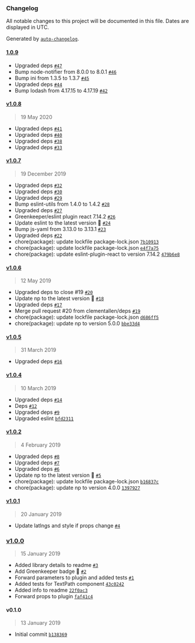 ### Changelog

All notable changes to this project will be documented in this file. Dates are displayed in UTC.

Generated by [`auto-changelog`](https://github.com/CookPete/auto-changelog).

#### [1.0.9](https://github.com/clementallen/react-leaflet-textpath/compare/v1.0.8...1.0.9)

- Upgraded deps [`#47`](https://github.com/clementallen/react-leaflet-textpath/pull/47)
- Bump node-notifier from 8.0.0 to 8.0.1 [`#46`](https://github.com/clementallen/react-leaflet-textpath/pull/46)
- Bump ini from 1.3.5 to 1.3.7 [`#45`](https://github.com/clementallen/react-leaflet-textpath/pull/45)
- Upgraded deps [`#44`](https://github.com/clementallen/react-leaflet-textpath/pull/44)
- Bump lodash from 4.17.15 to 4.17.19 [`#42`](https://github.com/clementallen/react-leaflet-textpath/pull/42)

#### [v1.0.8](https://github.com/clementallen/react-leaflet-textpath/compare/v1.0.7...v1.0.8)

> 19 May 2020

- Upgraded deps [`#41`](https://github.com/clementallen/react-leaflet-textpath/pull/41)
- Upgraded deps [`#40`](https://github.com/clementallen/react-leaflet-textpath/pull/40)
- Upgraded deps [`#38`](https://github.com/clementallen/react-leaflet-textpath/pull/38)
- Upgraded deps [`#33`](https://github.com/clementallen/react-leaflet-textpath/pull/33)

#### [v1.0.7](https://github.com/clementallen/react-leaflet-textpath/compare/v1.0.6...v1.0.7)

> 19 December 2019

- Upgraded deps [`#32`](https://github.com/clementallen/react-leaflet-textpath/pull/32)
- Upgraded deps [`#30`](https://github.com/clementallen/react-leaflet-textpath/pull/30)
- Upgraded deps [`#29`](https://github.com/clementallen/react-leaflet-textpath/pull/29)
- Bump eslint-utils from 1.4.0 to 1.4.2 [`#28`](https://github.com/clementallen/react-leaflet-textpath/pull/28)
- Upgraded deps [`#27`](https://github.com/clementallen/react-leaflet-textpath/pull/27)
- Greenkeeper/eslint plugin react 7.14.2 [`#26`](https://github.com/clementallen/react-leaflet-textpath/pull/26)
- Update eslint to the latest version 🚀 [`#24`](https://github.com/clementallen/react-leaflet-textpath/pull/24)
- Bump js-yaml from 3.13.0 to 3.13.1 [`#23`](https://github.com/clementallen/react-leaflet-textpath/pull/23)
- Upgraded deps [`#22`](https://github.com/clementallen/react-leaflet-textpath/pull/22)
- chore(package): update lockfile package-lock.json [`7b10913`](https://github.com/clementallen/react-leaflet-textpath/commit/7b10913412320c86692fc7ce08a02c7fa4d2a718)
- chore(package): update lockfile package-lock.json [`e4f7a75`](https://github.com/clementallen/react-leaflet-textpath/commit/e4f7a75f9dc7584f513a0986a94541df0a6ecb9c)
- chore(package): update eslint-plugin-react to version 7.14.2 [`479b6e8`](https://github.com/clementallen/react-leaflet-textpath/commit/479b6e875a52c2b95322d8a372f06ae6177876a6)

#### [v1.0.6](https://github.com/clementallen/react-leaflet-textpath/compare/v1.0.5...v1.0.6)

> 12 May 2019

- Upgraded deps to close #19 [`#20`](https://github.com/clementallen/react-leaflet-textpath/pull/20)
- Update np to the latest version 🚀 [`#18`](https://github.com/clementallen/react-leaflet-textpath/pull/18)
- Upgraded deps [`#17`](https://github.com/clementallen/react-leaflet-textpath/pull/17)
- Merge pull request #20 from clementallen/deps [`#19`](https://github.com/clementallen/react-leaflet-textpath/issues/19)
- chore(package): update lockfile package-lock.json [`d686ff5`](https://github.com/clementallen/react-leaflet-textpath/commit/d686ff55b9f5d0d5c37dfdde6b8c5e72d7145365)
- chore(package): update np to version 5.0.0 [`bbe33d4`](https://github.com/clementallen/react-leaflet-textpath/commit/bbe33d4908d7794ee25b6e6e0144fa89670aedf5)

#### [v1.0.5](https://github.com/clementallen/react-leaflet-textpath/compare/v1.0.4...v1.0.5)

> 31 March 2019

- Upgraded deps [`#16`](https://github.com/clementallen/react-leaflet-textpath/pull/16)

#### [v1.0.4](https://github.com/clementallen/react-leaflet-textpath/compare/v1.0.2...v1.0.4)

> 10 March 2019

- Upgraded deps [`#14`](https://github.com/clementallen/react-leaflet-textpath/pull/14)
- Deps [`#12`](https://github.com/clementallen/react-leaflet-textpath/pull/12)
- Upgraded deps [`#9`](https://github.com/clementallen/react-leaflet-textpath/pull/9)
- Upgraded eslint [`bfd2311`](https://github.com/clementallen/react-leaflet-textpath/commit/bfd23110c822e617c23bfe37df09ed19a7aa73e0)

#### [v1.0.2](https://github.com/clementallen/react-leaflet-textpath/compare/v1.0.1...v1.0.2)

> 4 February 2019

- Upgraded deps [`#8`](https://github.com/clementallen/react-leaflet-textpath/pull/8)
- Upgraded deps [`#7`](https://github.com/clementallen/react-leaflet-textpath/pull/7)
- Upgraded deps [`#6`](https://github.com/clementallen/react-leaflet-textpath/pull/6)
- Update np to the latest version 🚀 [`#5`](https://github.com/clementallen/react-leaflet-textpath/pull/5)
- chore(package): update lockfile package-lock.json [`b16837c`](https://github.com/clementallen/react-leaflet-textpath/commit/b16837cb7b8de61e0275c3f495e1e2def89c5b06)
- chore(package): update np to version 4.0.0 [`1397927`](https://github.com/clementallen/react-leaflet-textpath/commit/139792751e3662e0679f6ae0928d6f45cce586ad)

#### [v1.0.1](https://github.com/clementallen/react-leaflet-textpath/compare/v1.0.0...v1.0.1)

> 20 January 2019

- Update latlngs and style if props change [`#4`](https://github.com/clementallen/react-leaflet-textpath/pull/4)

### [v1.0.0](https://github.com/clementallen/react-leaflet-textpath/compare/v0.1.0...v1.0.0)

> 15 January 2019

- Added library details to readme [`#3`](https://github.com/clementallen/react-leaflet-textpath/pull/3)
- Add Greenkeeper badge 🌴 [`#2`](https://github.com/clementallen/react-leaflet-textpath/pull/2)
- Forward parameters to plugin and added tests [`#1`](https://github.com/clementallen/react-leaflet-textpath/pull/1)
- Added tests for TextPath component [`43c0242`](https://github.com/clementallen/react-leaflet-textpath/commit/43c024284b5346f599134d69942655f86239fc02)
- Added info to readme [`22f0ac3`](https://github.com/clementallen/react-leaflet-textpath/commit/22f0ac36047e62cc0b1b22a4ad6898c2a2e69aef)
- Forward props to plugin [`faf41c4`](https://github.com/clementallen/react-leaflet-textpath/commit/faf41c4a7544cc793b72dc9ab8b65d31aaa515f2)

#### v0.1.0

> 13 January 2019

- Initial commit [`b138369`](https://github.com/clementallen/react-leaflet-textpath/commit/b13836947acebb94c53c63321f367bf1911796c4)
